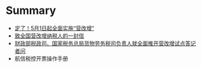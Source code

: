 # Summary

* [定了！5月1日起全面实施“营改增” ](ding_le_ff01_5_yue_1_ri_qi_quan_mian_shi_shi_201c_.md)
* [致全国营改增纳税人的一封信 ](zhi_quan_guo_ying_gai_zeng_na_shui_ren_de_yi_feng_.md)
* [财政部税政司、国家税务总局货物劳务税司负责人就全面推开营改增试点答记者问](cai_zheng_bu_shui_zheng_si_3001_guo_jia_shui_wu_zo.md)
* 航信税控开票操作手册

